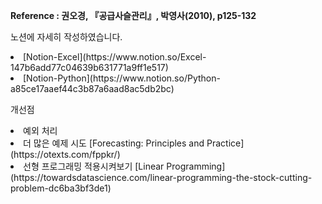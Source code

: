 <strong>Reference : 권오경, 『공급사슬관리』, 박영사(2010), p125-132</strong>

<p>노션에 자세히 작성하였습니다.</p>
<li>
  [Notion-Excel](https://www.notion.so/Excel-147b6add77c04639b631771a9ff1e517)
</li>
<li>
  [Notion-Python](https://www.notion.so/Python-a85ce17aaef44c3b87a6aad8ac5db2bc)
</li>

<p>개선점</p>
<li>
  예외 처리
<li>
  더 많은 예제 시도
  [Forecasting: Principles and Practice](https://otexts.com/fppkr/)
</li>
<li>
  선형 프로그래밍 적용시켜보기
  [Linear Programming](https://towardsdatascience.com/linear-programming-the-stock-cutting-problem-dc6ba3bf3de1)
</li>
